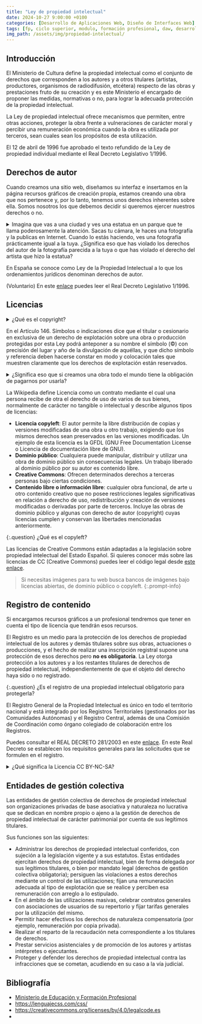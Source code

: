 ```yaml
---
title: "Ley de propiedad intelectual"
date: 2024-10-27 9:00:00 +0100
categories: [Desarrollo de Aplicaciones Web, Diseño de Interfaces Web]
tags: [fp, ciclo superior, modulo, formación profesional, daw, desarrollo de aplicaciones web, diseño de interfaces web, diw]
img_path: /assets/img/propiedad-intelectual/
---
```


## Introducción

El Ministerio de Cultura define la propiedad intelectual como el conjunto de derechos que corresponden a los autores y a otros titulares (artistas, productores, organismos de radiodifusión, etcétera) respecto de las obras y prestaciones fruto de su creación y es este Ministerio el encargado de proponer las medidas, normativas o no, para lograr la adecuada protección de la propiedad intelectual.

La Ley de propiedad intelectual ofrece mecanismos que permiten, entre otras acciones, proteger la obra frente a vulneraciones de carácter moral y percibir una remuneración económica cuando la obra es utilizada por terceros, sean cuales sean los propósitos de esta utilización.

El 12 de abril de 1996 fue aprobado el texto refundido de la Ley de propiedad individual mediante el Real Decreto Legislativo 1/1996.

## Derechos de autor

Cuando creamos una sitio web, diseñamos su interfaz e insertamos en la página recursos gráficos de creación propia, estamos creando una obra que nos pertenece y, por lo tanto, tenemos unos derechos inherentes sobre ella. Somos nosotros los que debemos decidir si queremos ejercer nuestros derechos o no.

<details class="card mb-2">
  <summary class="card-header question">Imagina que vas a una ciudad y ves una estatua en un parque que te llama poderosamente la atención. Sacas tu cámara, le haces una fotografía y la publicas en Internet. Cuando lo estás haciendo, ves una fotografía prácticamente igual a la tuya. ¿Significa eso que has violado los derechos del autor de la fotografía parecida a la tuya o que has violado el derecho del artista que hizo la estatua?</summary>
  <div class="card-body" markdown="1">

No, no has violado el derecho de nadie. Esa estatua que tanto te ha gustado está a la vista de todo el mundo, es decir, está en una vía pública. El Artículo 35. Utilización de las obras con ocasión de informaciones de actualidad y de las situadas en vías públicas redactado según la Ley 5/1998:

> "Las obras situadas permanentemente en parques, calles, plazas u otras vías públicas pueden ser reproducidas, distribuidas y comunicadas libremente por medio de pinturas, dibujos, fotografías y procedimientos audiovisuales". La cosa cambiaría si descargases la foto, la retocases a tu gusto, y la volvieras a subir. En ese caso, es posible que estés violando los derechos del autor de la fotografía.

<!-- Comentario para que no se descuajeringue la cosa -->
  </div>
</details>

En España se conoce como Ley de la Propiedad Intelectual a lo que los ordenamientos jurídicos denominan derechos de autor.

(Voluntario) En este [enlace](https://boe.es/buscar/act.php?id=BOE-A-1996-8930) puedes leer el Real Decreto Legislativo 1/1996.

## Licencias

<details class="card mb-2">
  <summary class="card-header question">¿Qué es el copyright?</summary>
  <div class="card-body" markdown="1">

En el derecho anglosajón se utiliza el término Copyright o derecho de copia para hacer referencia a los derechos patrimoniales de los autores sobre su obra.

![alt text](copyrightSymbol.png)

<!-- Comentario para que no se descuajeringue la cosa -->
  </div>
</details>

En el Artículo 146. Símbolos o indicaciones dice que el titular o cesionario en exclusiva de un derecho de explotación sobre una obra o producción protegidas por esta Ley podrá anteponer a su nombre el símbolo (©) con precisión del lugar y año de la divulgación de aquéllas, y que dicho símbolo y referencia deben hacerse constar en modo y colocación tales que muestren claramente que los derechos de explotación están reservados.

<details class="card mb-2">
  <summary class="card-header question">¿Significa eso que si creamos una obra todo el mundo tiene la obligación de pagarnos por usarla?
</summary>
  <div class="card-body" markdown="1">

No, nosotros podemos ceder u otorgar derechos de explotación a terceras personas.

<!-- Comentario para que no se descuajeringue la cosa -->
  </div>
</details>

La Wikipedia define Licencia como un contrato mediante el cual una persona recibe de otra el derecho de uso de varios de sus bienes, normalmente de carácter no tangible o intelectual y describe algunos tipos de licencias:

- **Licencia copyleft**: El autor permite la libre distribución de copias y versiones modificadas de una obra u otro trabajo, exigiendo que los mismos derechos sean preservados en las versiones modificadas. Un ejemplo de esta licencia es la GFDL (GNU Free Documentation License o Licencia de documentación libre de GNU).
- **Dominio público**: Cualquiera puede manipular, distribuir y utilizar una obra de dominio público sin consecuencias legales. Un trabajo liberado al dominio público por su autor es contenido libre.
- **Creative Commons**: Ofrecen determinados derechos a terceras personas bajo ciertas condiciones.
- **Contenido libre o información libre**: cualquier obra funcional, de arte u otro contenido creativo que no posee restricciones legales significativas en relación a derecho de uso, redistribución y creación de versiones modificadas o derivadas por parte de terceros. Incluye las obras de dominio público y algunas con derecho de autor (copyright) cuyas licencias cumplen y conservan las libertades mencionadas anteriormente.

{:.question}
¿Qué es el copyleft?

Las licencias de Creative Commons están adaptadas a la legislación sobre propiedad intelectual del Estado Español. Si quieres conocer más sobre las licencias de CC (Creative Commons) puedes leer el código legal desde [este enlace](https://creativecommons.org/licenses/by/4.0/legalcode.es).

> Si necesitas imágenes para tu web busca bancos de imágenes bajo licencias abiertas, de dominio público o copyleft.
{:.prompt-info}

## Registro de contenido

Si encargamos recursos gráficos a un profesional tendremos que tener en cuenta el tipo de licencia que tendrán esos recursos.

El Registro es un medio para la protección de los derechos de propiedad intelectual de los autores y demás titulares sobre sus obras, actuaciones o producciones, y el hecho de realizar una inscripción registral supone una protección de esos derechos pero **no es obligatoria**. La Ley otorga protección a los autores y a los restantes titulares de derechos de propiedad intelectual, independientemente de que el objeto del derecho haya sido o no registrado.

{:.question}
¿Es el registro de una propiedad intelectual obligatorio para protegerla?

El Registro General de la Propiedad Intelectual es único en todo el territorio nacional y está integrado por los Registros Territoriales (gestionados por las Comunidades Autónomas) y el Registro Central, además de una Comisión de Coordinación como órgano colegiado de colaboración entre los Registros.

Puedes consultar el REAL DECRETO 281/2003 en este [enlace](https://www.boe.es/buscar/doc.php?id=BOE-A-2003-6247). En este Real Decreto se establecen los requisitos generales para las solicitudes que se formulen en el registro.

<details class="card mb-2">
  <summary class="card-header question">¿Qué significa la Licencia CC BY-NC-SA?
</summary>
  <div class="card-body" markdown="1">

Reconocimiento-No comercial-Compartir bajo la misma licencia.

<!-- Comentario para que no se descuajeringue la cosa -->
  </div>
</details>

## Entidades de gestión colectiva

Las entidades de gestión colectiva de derechos de propiedad intelectual son organizaciones privadas de base asociativa y naturaleza no lucrativa que se dedican en nombre propio o ajeno a la gestión de derechos de propiedad intelectual de carácter patrimonial por cuenta de sus legítimos titulares.

Sus funciones son las siguientes:

- Administrar los derechos de propiedad intelectual conferidos, con sujeción a la legislación vigente y a sus estatutos. Estas entidades ejercitan derechos de propiedad intelectual, bien de forma delegada por sus legítimos titulares, o bien por mandato legal (derechos de gestión colectiva obligatoria); persiguen las violaciones a estos derechos mediante un control de las utilizaciones; fijan una remuneración adecuada al tipo de explotación que se realice y perciben esa remuneración con arreglo a lo estipulado.
- En el ámbito de las utilizaciones masivas, celebrar contratos generales con asociaciones de usuarios de su repertorio y fijar tarifas generales por la utilización del mismo.
- Permitir hacer efectivos los derechos de naturaleza compensatoria (por ejemplo, remuneración por copia privada).
- Realizar el reparto de la recaudación neta correspondiente a los titulares de derechos.
- Prestar servicios asistenciales y de promoción de los autores y artistas intérpretes o ejecutantes.
- Proteger y defender los derechos de propiedad intelectual contra las infracciones que se cometan, acudiendo en su caso a la vía judicial.

## Bibliografía

- [Ministerio de Educación y Formación Profesional](https://www.educacionyfp.gob.es/portada.html)
- <https://lenguajecss.com/css/>
- <https://creativecommons.org/licenses/by/4.0/legalcode.es>
- 
